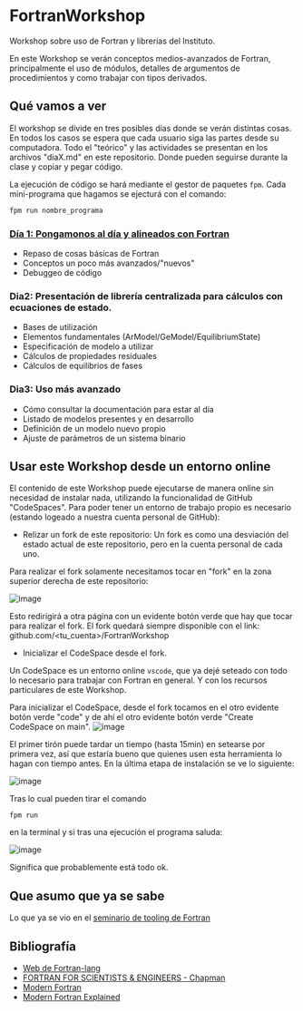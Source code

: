# FortranWorkshop
Workshop sobre uso de Fortran y librerías del Instituto.

En este Workshop se verán conceptos medios-avanzados de Fortran, 
principalmente el uso de módulos, detalles de argumentos de procedimientos
y como trabajar con tipos derivados. 

## Qué vamos a ver
El workshop se divide en tres posibles días donde se verán distintas cosas. 
En todos los casos se espera que cada usuario siga las partes desde su computadora.
Todo el "teórico" y las actividades se presentan en los archivos "diaX.md" en este
repositorio. Donde pueden seguirse durante la clase y copiar y pegar código.

La ejecución de código se hará mediante el gestor de paquetes `fpm`. Cada mini-programa que
hagamos se ejecturá con el comando:

```bash
fpm run nombre_programa
```

### [Día 1: Pongamonos al día y alineados con Fortran](dia1.md)
- Repaso de cosas básicas de Fortran
- Conceptos un poco más avanzados/"nuevos"
- Debuggeo de código

### Dia2: Presentación de librería centralizada para cálculos con ecuaciones de estado.
- Bases de utilización
- Elementos fundamentales (ArModel/GeModel/EquilibriumState)
- Especificación de modelo a utilizar
- Cálculos de propiedades residuales
- Cálculos de equilibrios de fases

### Dia3: Uso más avanzado
- Cómo consultar la documentación para estar al día
- Listado de modelos presentes y en desarrollo
- Definición de un modelo nuevo propio
- Ajuste de parámetros de un sistema binario

## Usar este Workshop desde un entorno online
El contenido de este Workshop puede ejecutarse de manera online sin necesidad de instalar nada, 
utilizando la funcionalidad de GitHub "CodeSpaces". Para poder tener un entorno de trabajo propio
es necesario (estando logeado a nuestra cuenta personal de GitHub):

- Relizar un fork de este repositorio: Un fork es como una desviación del estado actual de este repositorio, pero en la cuenta personal de cada uno.

Para realizar el fork solamente necesitamos tocar en "fork" en la zona superior derecha de este repositorio:

![image](https://github.com/ipqa-research/FortranWorkshop/assets/24468661/c3ad71ba-f0f5-4b3b-8f6e-e7e3b3f82047)

Esto redirigirá a otra página con un evidente botón verde que hay que tocar para realizar el fork. El fork
quedará siempre disponible con el link: github.com/<tu_cuenta>/FortranWorkshop

- Inicializar el CodeSpace desde el fork.

Un CodeSpace es un entorno online `vscode`, que ya dejé seteado con todo lo necesario para trabajar con Fortran en general. Y con
los recursos particulares de este Workshop.

Para inicializar el CodeSpace, desde el fork tocamos en el otro evidente botón verde "code" y de ahí el otro evidente botón verde
"Create CodeSpace on main".
![image](https://github.com/ipqa-research/FortranWorkshop/assets/24468661/3f7c84a6-0a65-4d8b-8dea-b92c363c79ad)

El primer tirón puede tardar un tiempo (hasta 15min) en setearse por primera vez, así que estaría bueno que quienes usen esta
herramienta lo hagan con tiempo antes. En la última etapa de instalación se ve lo siguiente:

![image](https://github.com/ipqa-research/FortranWorkshop/assets/24468661/84dd6462-1a77-44ca-aa4e-db5ef38545a0)


Tras lo cual pueden tirar el comando

```
fpm run
```

en la terminal y si tras una ejecución el programa saluda:

![image](https://github.com/ipqa-research/FortranWorkshop/assets/24468661/5c5955c6-f653-4919-a88c-4422ac8dba99)

Significa que probablemente está todo ok.


## Que asumo que ya se sabe
Lo que ya se vio en el [seminario de tooling de Fortran](https://github.com/ipqa-research/curso-linux/blob/main/fortran/tooling/README.md)


## Bibliografía
- [Web de Fortran-lang](https://fortran-lang.org/learn/)
- [FORTRAN FOR SCIENTISTS & ENGINEERS - Chapman](https://books.google.com.ar/books?id=OQhBMQAACAAJ)
- [Modern Fortran](https://livebook.manning.com/book/modern-fortran/chapter-4/v-12/)
- [Modern Fortran Explained](https://global.oup.com/academic/product/modern-fortran-explained-9780198876588?q=Fortran%202023&lang=en&cc=de)
